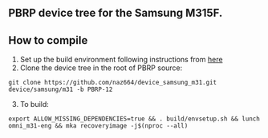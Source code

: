 ## PBRP device tree for the Samsung M315F.

## How to compile

1. Set up the build environment following instructions from [here](https://github.com/PitchBlackRecoveryProject/manifest_pb)
2. Clone the device tree in the root of PBRP source:
```
git clone https://github.com/naz664/device_samsung_m31.git device/samsung/m31 -b PBRP-12
```
3. To build:
```
export ALLOW_MISSING_DEPENDENCIES=true && . build/envsetup.sh && lunch omni_m31-eng && mka recoveryimage -j$(nproc --all)
```



